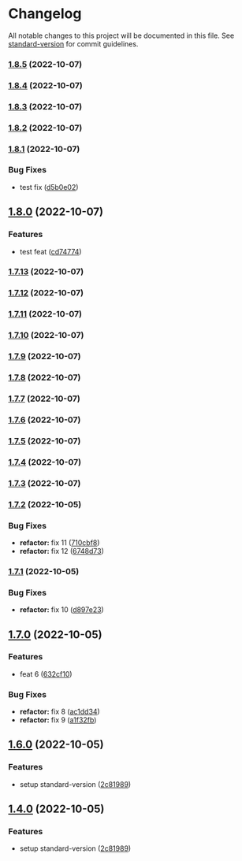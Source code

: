 # Changelog

All notable changes to this project will be documented in this file. See [standard-version](https://github.com/conventional-changelog/standard-version) for commit guidelines.

### [1.8.5](https://github.com/luizggbasedigital/poc-semantical-release/compare/v1.8.3...v1.8.5) (2022-10-07)

### [1.8.4](https://github.com/luizggbasedigital/poc-semantical-release/compare/v1.8.3...v1.8.4) (2022-10-07)

### [1.8.3](https://github.com/luizggbasedigital/poc-semantical-release/compare/v1.8.2...v1.8.3) (2022-10-07)

### [1.8.2](https://github.com/luizggbasedigital/poc-semantical-release/compare/v1.8.1...v1.8.2) (2022-10-07)

### [1.8.1](https://github.com/luizggbasedigital/poc-semantical-release/compare/v1.8.0...v1.8.1) (2022-10-07)


### Bug Fixes

* test fix ([d5b0e02](https://github.com/luizggbasedigital/poc-semantical-release/commit/d5b0e0231724195a195b784109d98aeabd707909))

## [1.8.0](https://github.com/luizggbasedigital/poc-semantical-release/compare/v1.7.13...v1.8.0) (2022-10-07)


### Features

* test feat ([cd74774](https://github.com/luizggbasedigital/poc-semantical-release/commit/cd747741fd07d6b9b34f31dae8ef3a327593fbf3))

### [1.7.13](https://github.com/luizggbasedigital/poc-semantical-release/compare/v1.7.12...v1.7.13) (2022-10-07)

### [1.7.12](https://github.com/luizggbasedigital/poc-semantical-release/compare/v1.7.11...v1.7.12) (2022-10-07)

### [1.7.11](https://github.com/luizggbasedigital/poc-semantical-release/compare/v1.7.2...v1.7.11) (2022-10-07)

### [1.7.10](https://github.com/luizggbasedigital/poc-semantical-release/compare/v1.7.2...v1.7.10) (2022-10-07)

### [1.7.9](https://github.com/luizggbasedigital/poc-semantical-release/compare/v1.7.2...v1.7.9) (2022-10-07)

### [1.7.8](https://github.com/luizggbasedigital/poc-semantical-release/compare/v1.7.2...v1.7.8) (2022-10-07)

### [1.7.7](https://github.com/luizggbasedigital/poc-semantical-release/compare/v1.7.2...v1.7.7) (2022-10-07)

### [1.7.6](https://github.com/luizggbasedigital/poc-semantical-release/compare/v1.7.2...v1.7.6) (2022-10-07)

### [1.7.5](https://github.com/luizggbasedigital/poc-semantical-release/compare/v1.7.2...v1.7.5) (2022-10-07)

### [1.7.4](https://github.com/luizggbasedigital/poc-semantical-release/compare/v1.7.2...v1.7.4) (2022-10-07)

### [1.7.3](https://github.com/luizggbasedigital/poc-semantical-release/compare/v1.7.2...v1.7.3) (2022-10-07)

### [1.7.2](https://github.com/luizggbasedigital/poc-semantical-release/compare/v1.7.1...v1.7.2) (2022-10-05)

### Bug Fixes

- **refactor:** fix 11 ([710cbf8](https://github.com/luizggbasedigital/poc-semantical-release/commit/710cbf8a85736fc41d85d2f42c8a6b317b3058ff))
- **refactor:** fix 12 ([6748d73](https://github.com/luizggbasedigital/poc-semantical-release/commit/6748d7340baef70e3ca51fb7c54ebfb34854bc8b))

### [1.7.1](https://github.com/luizggbasedigital/poc-semantical-release/compare/v1.7.0...v1.7.1) (2022-10-05)

### Bug Fixes

- **refactor:** fix 10 ([d897e23](https://github.com/luizggbasedigital/poc-semantical-release/commit/d897e23b13e16715c96eedef7e1bf55c317b1a20))

## [1.7.0](https://github.com/luizggbasedigital/poc-semantical-release/compare/v1.6.0...v1.7.0) (2022-10-05)

### Features

- feat 6 ([632cf10](https://github.com/luizggbasedigital/poc-semantical-release/commit/632cf10785c55e8049910498d0332ec1e48830b4))

### Bug Fixes

- **refactor:** fix 8 ([ac1dd34](https://github.com/luizggbasedigital/poc-semantical-release/commit/ac1dd3409d0fda819ecbd8b9c2af86947ec73450))
- **refactor:** fix 9 ([a1f32fb](https://github.com/luizggbasedigital/poc-semantical-release/commit/a1f32fb8413d882fb7f37dff1e3a5e9ec4312fb7))

## [1.6.0](https://github.com/luizggbasedigital/poc-semantical-release/compare/v1.5.0...v1.6.0) (2022-10-05)

### Features

- setup standard-version ([2c81989](https://github.com/luizggbasedigital/poc-semantical-release/commit/2c819893cba2949d9cb4e3d46d15edb2e869f8b4))

## [1.4.0](https://github.com/luizggbasedigital/poc-semantical-release/compare/v1.5.0...v1.4.0) (2022-10-05)

### Features

- setup standard-version ([2c81989](https://github.com/luizggbasedigital/poc-semantical-release/commit/2c819893cba2949d9cb4e3d46d15edb2e869f8b4))
